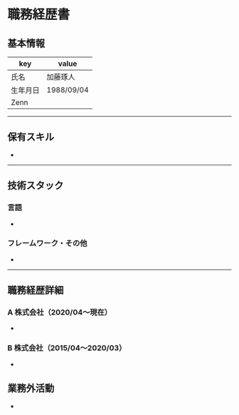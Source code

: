 # 職務経歴書

## 基本情報

| key      | value      |
| -------- | ---------- |
| 氏名     | 加藤琢人   |
| 生年月日 | 1988/09/04 |
| Zenn     |            |

---

## 保有スキル

-

---

## 技術スタック

### 言語

-

### フレームワーク・その他

-

---

## 職務経歴詳細

### A 株式会社（2020/04〜現在）

-

### B 株式会社（2015/04〜2020/03）

-

## 業務外活動

-
